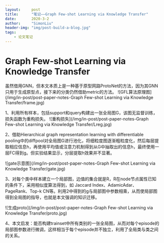 ```yaml
---
layout:     post
title:      "笔记——Graph Few-shot Learning via Knowledge Transfer"
date:       2020-3-2
author:     "SimonLiu"
header-img: "img/post-build-a-blog.jpg"
tags:
    - 论文笔记
---
```

# Graph Few-shot Learning via Knowledge Transfer
虽然借用GNN，但本文本质上是一种基于原型网路ProtoNet的方法，因为其GNN只用于生成原型点，接下来的分类仍然借助metric的方法。
![GFL算法原理图](/img/in-post/post-paper-notes-Graph Few-shot Learning via Knowledge Transfer/frame.jpg)

1、利用所有样本，包括support和query构建出一张全局图G，该图无监督训练，损失函数为重构损失。
![重构损失](/img/in-post/post-paper-notes-Graph Few-shot Learning via Knowledge Transfer/Lreg.jpg)

2、借助Hierarchical graph representation learning with differentiable pooling中的diffpool对全局图G进行池化，将细粒度图逐渐粗粒度化，然后每层提取相应信息h，再使用平均值或注意力机制得到从G中抽取出的信息h，最终使用一层FC得到g。但实验结果显示，分层提取h效果并不显著。

![gate示意图](/img/in-post/post-paper-notes-Graph Few-shot Learning via Knowledge Transfer/gate.jpg)

3、对每个类中样本建立一个局部图，边值的集合就是R，R在node节点属性已知的条件下，采用相似度算法得到，如 Jaccard Index、AdamicAdar、PageRank、Top-k CN等。利用2中得到的g与局部图中参数相乘，从而使局部图得到全局图的指导，也就是本文强调的知识迁移。

![生成proto](/img/in-post/post-paper-notes-Graph Few-shot Learning via Knowledge Transfer/proto.jpg)

4、本文启发：能否构建trainset中所有类别的一张全局图，从而对每个episode的局部图参数进行微调，这样相当于每个episode并不独立，利用了全局类与类之间的关系。